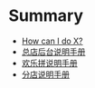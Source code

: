 # Summary

* [How can I do X?](second-question.md)
* [总店后台说明手册](first-question.md)
* [欢乐拼说明手册](README.md)
* [分店说明手册](fen-dian-shuo-ming-shou-ce.md)

